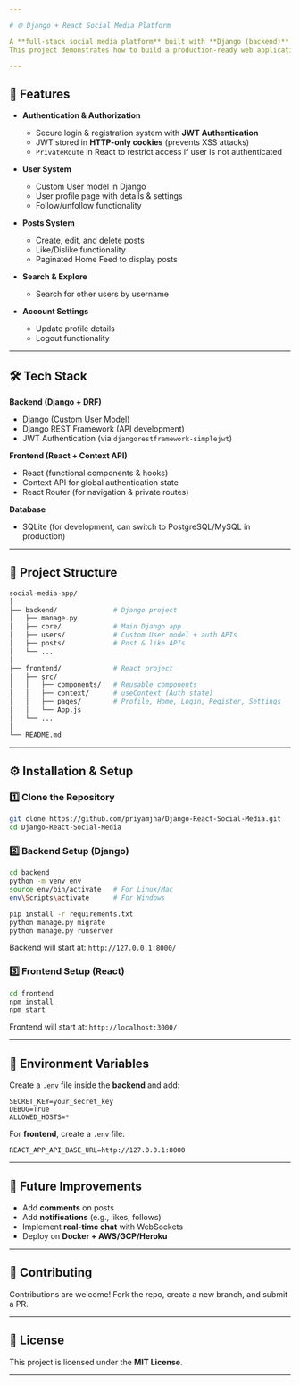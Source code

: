 ```yaml
---

# 🌐 Django + React Social Media Platform

A **full-stack social media platform** built with **Django (backend)** and **React (frontend)**.
This project demonstrates how to build a production-ready web application with **secure authentication, user profiles, posts, likes/dislikes, and follow/unfollow functionality**.

---
```


## 🚀 Features

* **Authentication & Authorization**

  * Secure login & registration system with **JWT Authentication**
  * JWT stored in **HTTP-only cookies** (prevents XSS attacks)
  * `PrivateRoute` in React to restrict access if user is not authenticated

* **User System**

  * Custom User model in Django
  * User profile page with details & settings
  * Follow/unfollow functionality

* **Posts System**

  * Create, edit, and delete posts
  * Like/Dislike functionality
  * Paginated Home Feed to display posts

* **Search & Explore**

  * Search for other users by username

* **Account Settings**

  * Update profile details
  * Logout functionality

---

## 🛠️ Tech Stack

**Backend (Django + DRF)**

* Django (Custom User Model)
* Django REST Framework (API development)
* JWT Authentication (via `djangorestframework-simplejwt`)

**Frontend (React + Context API)**

* React (functional components & hooks)
* Context API for global authentication state
* React Router (for navigation & private routes)

**Database**

* SQLite (for development, can switch to PostgreSQL/MySQL in production)

---

## 📂 Project Structure

```bash
social-media-app/
│
├── backend/              # Django project
│   ├── manage.py
│   ├── core/             # Main Django app
│   ├── users/            # Custom User model + auth APIs
│   ├── posts/            # Post & like APIs
│   └── ...
│
├── frontend/             # React project
│   ├── src/
│   │   ├── components/   # Reusable components
│   │   ├── context/      # useContext (Auth state)
│   │   ├── pages/        # Profile, Home, Login, Register, Settings
│   │   └── App.js
│   └── ...
│
└── README.md
```

---

## ⚙️ Installation & Setup

### 1️⃣ Clone the Repository

```bash
git clone https://github.com/priyamjha/Django-React-Social-Media.git
cd Django-React-Social-Media
```

### 2️⃣ Backend Setup (Django)

```bash
cd backend
python -m venv env
source env/bin/activate   # For Linux/Mac
env\Scripts\activate      # For Windows

pip install -r requirements.txt
python manage.py migrate
python manage.py runserver
```

Backend will start at: `http://127.0.0.1:8000/`

### 3️⃣ Frontend Setup (React)

```bash
cd frontend
npm install
npm start
```

Frontend will start at: `http://localhost:3000/`

---

## 🔑 Environment Variables

Create a `.env` file inside the **backend** and add:

```env
SECRET_KEY=your_secret_key
DEBUG=True
ALLOWED_HOSTS=*
```

For **frontend**, create a `.env` file:

```env
REACT_APP_API_BASE_URL=http://127.0.0.1:8000
```

---

## 📌 Future Improvements

* Add **comments** on posts
* Add **notifications** (e.g., likes, follows)
* Implement **real-time chat** with WebSockets
* Deploy on **Docker + AWS/GCP/Heroku**

---

## 🤝 Contributing

Contributions are welcome! Fork the repo, create a new branch, and submit a PR.

---

## 📜 License

This project is licensed under the **MIT License**.

---
